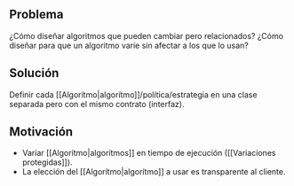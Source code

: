 ## Problema
¿Cómo diseñar algoritmos que pueden cambiar pero relacionados? ¿Cómo diseñar para que un algoritmo varíe sin afectar a los que lo usan?

## Solución
Definir cada [[Algorítmo|algorítmo]]/política/estrategia en una clase separada pero con el mismo contrato (interfaz).

## Motivación
- Variar [[Algorítmo|algorítmos]] en tiempo de ejecución ([[Variaciones protegidas]]).
- La elección del [[Algorítmo|algorítmo]] a usar es transparente al cliente.